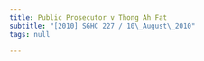 ```yaml
---
title: Public Prosecutor v Thong Ah Fat
subtitle: "[2010] SGHC 227 / 10\_August\_2010"
tags: null

---
```


